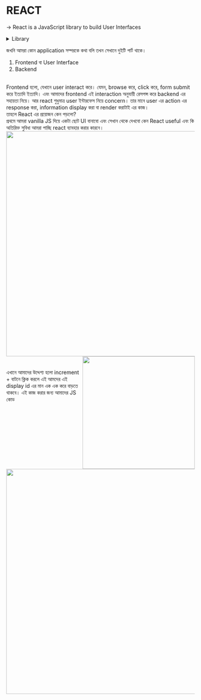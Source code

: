 # REACT
&#8594; React is a JavaScript library to build User Interfaces <br/>

<details>
<summary>Library</summary>
  Library মানে হচ্ছে কিছু কালেকশন অব কোডস, যেটা re-use করে আমরা আমাদের অ্যাপ্লিকেশন বানাতে পারি। <br/>
  React ও একইভাবে কিছু vanilla javascript code এর কালেকশন যেটা ব্যাবহার করে আমরা easily website, mobile application এমনকি desktop এর user interface ও বানাতে পারি।
</details>

জখনি আমরা কোন application সম্পরকে কথা বলি তখন সেখানে দুইটি পার্ট থাকে।
1. Frontend বা User Interface
2. Backend
<br/>
Frontend হলো, যেখানে user interact করে। যেমন, browse করে, click করে, form submit করে ইত্যাদি ইত্যাদি। এবং আমাদের frontend এই interaction অনুযায়ী রেসপন্স করে backend এর সহায়তা নিয়ে। আর react শুধুমাত্র user ইন্টারফেস নিয়ে concern। তার মানে user এর action এর response করা, information display করা বা render করাটাই এর কাজ।
<br/>
তাহলে React এর প্রয়োজন কেন পড়লো?
<br/>
প্রথমে আমরা vanilla JS দিয়ে একটা ছোট UI বানাবো এবং সেখান থেকে দেখবো কেন React useful এবং কি অতিরিক্ত সুবিধা আমরা পাচ্ছি react ব্যাবহার করার কারনে।
<br/>
<img align="left" width="600" src="https://i.ibb.co/PZB9nbN/ht.png"/> <br/>
<img align="right" width="300" src="https://i.ibb.co/9Y1qs9s/Capture.png"/> <br/>
<br/>
এখানে আমাদের উদ্দেশ্য হলো increment + বাটনে ক্লিক করলে এই আমদের এই display id এর মান এক এক করে বাড়তে থাকবে। এই কাজ করার জন্য আমাদের JS কোড
<br/>
<img align="center" width="600" src="https://ibb.co/f8tVtzJ"/>

